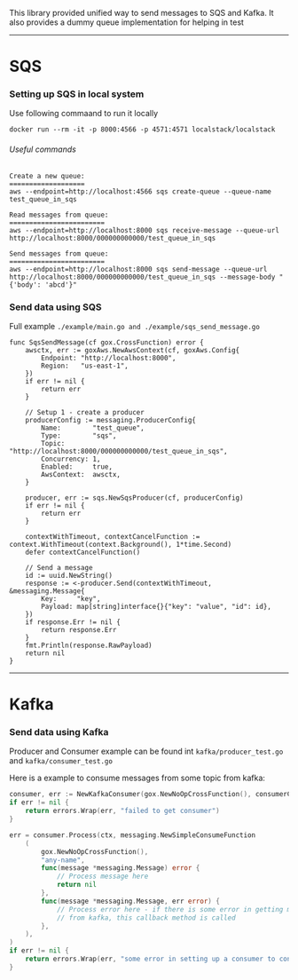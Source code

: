 This library provided unified way to send messages to SQS and Kafka. It also provides a dummy queue implementation for helping in test

---

# SQS

### Setting up SQS in local system

Use following commaand to run it locally

```shell
docker run --rm -it -p 8000:4566 -p 4571:4571 localstack/localstack
```

###### Useful commands

```shell
Create a new queue:
===================
aws --endpoint=http://localhost:4566 sqs create-queue --queue-name test_queue_in_sqs

Read messages from queue:
========================
aws --endpoint=http://localhost:8000 sqs receive-message --queue-url  http://localhost:8000/000000000000/test_queue_in_sqs

Send messages from queue:
========================
aws --endpoint=http://localhost:8000 sqs send-message --queue-url http://localhost:8000/000000000000/test_queue_in_sqs --message-body "{'body': 'abcd'}"
```

### Send data using SQS

Full example ```./example/main.go and ./example/sqs_send_message.go```

```
func SqsSendMessage(cf gox.CrossFunction) error {
	awsctx, err := goxAws.NewAwsContext(cf, goxAws.Config{
		Endpoint: "http://localhost:8000",
		Region:   "us-east-1",
	})
	if err != nil {
		return err
	}

	// Setup 1 - create a producer
	producerConfig := messaging.ProducerConfig{
		Name:        "test_queue",
		Type:        "sqs",
		Topic:       "http://localhost:8000/000000000000/test_queue_in_sqs",
		Concurrency: 1,
		Enabled:     true,
		AwsContext:  awsctx,
	}

	producer, err := sqs.NewSqsProducer(cf, producerConfig)
	if err != nil {
		return err
	}

	contextWithTimeout, contextCancelFunction := context.WithTimeout(context.Background(), 1*time.Second)
	defer contextCancelFunction()

	// Send a message 
	id := uuid.NewString()
	response := <-producer.Send(contextWithTimeout, &messaging.Message{
		Key:     "key",
		Payload: map[string]interface{}{"key": "value", "id": id},
	})
	if response.Err != nil {
		return response.Err
	}
	fmt.Println(response.RawPayload)
	return nil
}

```

---

# Kafka

### Send data using Kafka

Producer and Consumer example can be found int ```kafka/producer_test.go``` and ```kafka/consumer_test.go```

Here is a example to consume messages from some topic from kafka:
```go
consumer, err := NewKafkaConsumer(gox.NewNoOpCrossFunction(), consumerConfig)
if err != nil {
    return errors.Wrap(err, "failed to get consumer")
}

err = consumer.Process(ctx, messaging.NewSimpleConsumeFunction
    (
        gox.NewNoOpCrossFunction(),
        "any-name",
        func(message *messaging.Message) error {
			// Process message here
            return nil
        },
        func(message *messaging.Message, err error) {
            // Process error here - if there is some error in getting message
			// from kafka, this callback method is called
        },
    ),
)
if err != nil {
    return errors.Wrap(err, "some error in setting up a consumer to consume messages")
}
```